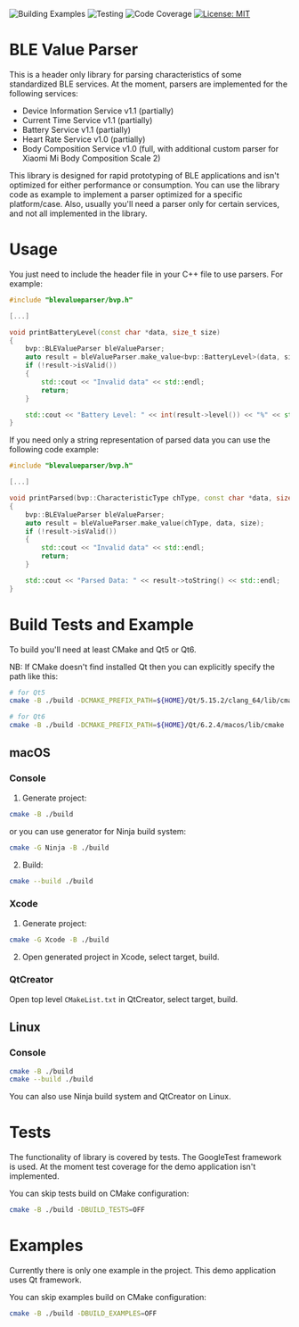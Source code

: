 ![Building Examples](https://github.com/eisaev/blevalueparser/actions/workflows/examples.yml/badge.svg)
![Testing](https://github.com/eisaev/blevalueparser/actions/workflows/tests.yml/badge.svg)
![Code Coverage](https://img.shields.io/badge/Code%20Coverage-87%25-yellow?style=flat)
[![License: MIT](https://img.shields.io/badge/License-MIT-yellow.svg)](https://opensource.org/licenses/MIT)

# BLE Value Parser
This is a header only library for parsing characteristics of some standardized BLE services. At the moment, parsers are implemented for the following services:
* Device Information Service v1.1 (partially)
* Current Time Service v1.1 (partially)
* Battery Service v1.1 (partially)
* Heart Rate Service v1.0 (partially)
* Body Composition Service v1.0 (full, with additional custom parser for Xiaomi Mi Body Composition Scale 2)

This library is designed for rapid prototyping of BLE applications and isn't optimized for either performance or consumption. You can use the library code as example to implement a parser optimized for a specific platform/case. Also, usually you'll need a parser only for certain services, and not all implemented in the library.

# Usage
You just need to include the header file in your C++ file to use parsers. For example:
```c++
#include "blevalueparser/bvp.h"

[...]

void printBatteryLevel(const char *data, size_t size)
{
    bvp::BLEValueParser bleValueParser;
    auto result = bleValueParser.make_value<bvp::BatteryLevel>(data, size);
    if (!result->isValid())
    {
        std::cout << "Invalid data" << std::endl;
        return;
    }

    std::cout << "Battery Level: " << int(result->level()) << "%" << std::endl;
}
```
If you need only a string representation of parsed data you can use the following code example:
```c++
#include "blevalueparser/bvp.h"

[...]

void printParsed(bvp::CharacteristicType chType, const char *data, size_t size)
{
    bvp::BLEValueParser bleValueParser;
    auto result = bleValueParser.make_value(chType, data, size);
    if (!result->isValid())
    {
        std::cout << "Invalid data" << std::endl;
        return;
    }

    std::cout << "Parsed Data: " << result->toString() << std::endl;
}
```


# Build Tests and Example
To build you'll need at least CMake and Qt5 or Qt6.

NB: If CMake doesn't find installed Qt then you can explicitly specify the path like this:
```sh
# for Qt5
cmake -B ./build -DCMAKE_PREFIX_PATH=${HOME}/Qt/5.15.2/clang_64/lib/cmake
```
```sh
# for Qt6
cmake -B ./build -DCMAKE_PREFIX_PATH=${HOME}/Qt/6.2.4/macos/lib/cmake
```

## macOS

### Console
1. Generate project:
```sh
cmake -B ./build
```
or you can use generator for Ninja build system:
```sh
cmake -G Ninja -B ./build
```
2. Build:
```sh
cmake --build ./build
```

### Xcode
1. Generate project:
```sh
cmake -G Xcode -B ./build
```
2. Open generated project in Xcode, select target, build.

### QtCreator
Open top level `CMakeList.txt` in QtCreator, select target, build.

## Linux

### Console
```sh
cmake -B ./build
cmake --build ./build
```
You can also use Ninja build system and QtCreator on Linux.

# Tests
The functionality of library is covered by tests. The GoogleTest framework is used. At the moment test coverage for the demo application isn't implemented.

You can skip tests build on CMake configuration:
```sh
cmake -B ./build -DBUILD_TESTS=OFF
```

# Examples
Currently there is only one example in the project. This demo application uses Qt framework.

You can skip examples build on CMake configuration:
```sh
cmake -B ./build -DBUILD_EXAMPLES=OFF
```
